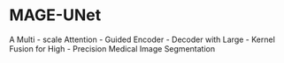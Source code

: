 # MAGE-UNet
 A Multi - scale Attention - Guided Encoder - Decoder with Large - Kernel Fusion for High - Precision Medical Image Segmentation
